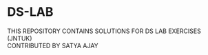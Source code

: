 # DS-LAB
THIS REPOSITORY CONTAINS SOLUTIONS FOR DS LAB EXERCISES (JNTUK)<br>
CONTRIBUTED BY SATYA AJAY
